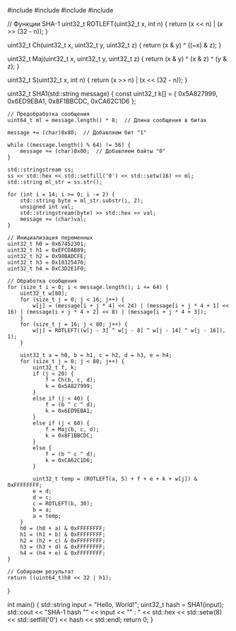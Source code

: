 #include <iostream>
#include <string>
#include <sstream>
#include <iomanip>

// Функции SHA-1
uint32_t ROTLEFT(uint32_t x, int n) {
    return (x << n) | (x >> (32 - n));
}

uint32_t Ch(uint32_t x, uint32_t y, uint32_t z) {
    return (x & y) ^ ((~x) & z);
}

uint32_t Maj(uint32_t x, uint32_t y, uint32_t z) {
    return (x & y) ^ (x & z) ^ (y & z);
}

uint32_t S(uint32_t x, int n) {
    return (x >> n) | (x << (32 - n));
}

uint32_t SHA1(std::string message) {
    const uint32_t k[] = { 0x5A827999, 0x6ED9EBA1, 0x8F1BBCDC, 0xCA62C1D6 };

    // Предобработка сообщения
    uint64_t ml = message.length() * 8;  // Длина сообщения в битах

    message += (char)0x80;  // Добавляем бит "1"

    while ((message.length() % 64) != 56) {
        message += (char)0x00;  // Добавляем байты "0"
    }

    std::stringstream ss;
    ss << std::hex << std::setfill('0') << std::setw(16) << ml;
    std::string ml_str = ss.str();

    for (int i = 14; i >= 0; i -= 2) {
        std::string byte = ml_str.substr(i, 2);
        unsigned int val;
        std::stringstream(byte) >> std::hex >> val;
        message += (char)val;
    }

    // Инициализация переменных
    uint32_t h0 = 0x67452301;
    uint32_t h1 = 0xEFCDAB89;
    uint32_t h2 = 0x98BADCFE;
    uint32_t h3 = 0x10325476;
    uint32_t h4 = 0xC3D2E1F0;

    // Обработка сообщения
    for (size_t i = 0; i < message.length(); i += 64) {
        uint32_t w[80];
        for (size_t j = 0; j < 16; j++) {
            w[j] = (message[i + j * 4] << 24) | (message[i + j * 4 + 1] << 16) | (message[i + j * 4 + 2] << 8) | (message[i + j * 4 + 3]);
        }
        for (size_t j = 16; j < 80; j++) {
            w[j] = ROTLEFT((w[j - 3] ^ w[j - 8] ^ w[j - 14] ^ w[j - 16]), 1);
        }

        uint32_t a = h0, b = h1, c = h2, d = h3, e = h4;
        for (size_t j = 0; j < 80; j++) {
            uint32_t f, k;
            if (j < 20) {
                f = Ch(b, c, d);
                k = 0x5A827999;
            }
            else if (j < 40) {
                f = (b ^ c ^ d);
                k = 0x6ED9EBA1;
            }
            else if (j < 60) {
                f = Maj(b, c, d);
                k = 0x8F1BBCDC;
            }
            else {
                f = (b ^ c ^ d);
                k = 0xCA62C1D6;
            }

            uint32_t temp = (ROTLEFT(a, 5) + f + e + k + w[j]) & 0xFFFFFFFF;
            e = d;
            d = c;
            c = ROTLEFT(b, 30);
            b = a;
            a = temp;
        }
        h0 = (h0 + a) & 0xFFFFFFFF;
        h1 = (h1 + b) & 0xFFFFFFFF;
        h2 = (h2 + c) & 0xFFFFFFFF;
        h3 = (h3 + d) & 0xFFFFFFFF;
        h4 = (h4 + e) & 0xFFFFFFFF;
    }

    // Собираем результат
    return ((uint64_t)h0 << 32 | h1);
}

int main() {
    std::string input = "Hello, World!";
    uint32_t hash = SHA1(input);
    std::cout << "SHA-1 hash \"" << input << "\" : " << std::hex << std::setw(8) << std::setfill('0') << hash << std::endl;
    return 0;
}
